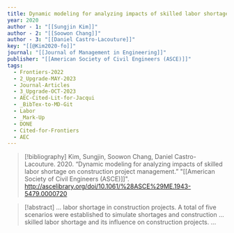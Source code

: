 ```yaml
---
title: Dynamic modeling for analyzing impacts of skilled labor shortage on construction project management
year: 2020
author - 1: "[[Sungjin Kim]]"
author - 2: "[[Soowon Chang]]"
author - 3: "[[Daniel Castro-Lacouture]]"
key: "[[@Kim2020-fo]]"
journal: "[[Journal of Management in Engineering]]"
publisher: "[[American Society of Civil Engineers (ASCE)]]"
tags:
  - Frontiers-2022
  - 2_Upgrade-MAY-2023
  - Journal-Articles
  - 3_Upgrade-OCT-2023
  - AEC-Cited-Lit-for-Jacqui
  - _BibTex-to-MD-Git
  - Labor
  - _Mark-Up
  - DONE
  - Cited-for-Frontiers
  - AEC
---
```


> [!bibliography]
> Kim, Sungjin, Soowon Chang, Daniel Castro-Lacouture. 2020. “Dynamic modeling for analyzing impacts of skilled labor shortage on construction project management.” "[[American Society of Civil Engineers (ASCE)]]". http://ascelibrary.org/doi/10.1061/%28ASCE%29ME.1943-5479.0000720

> [!abstract]
> … labor shortage in construction projects. A total of five scenarios were established to simulate shortages and construction … skilled labor shortage and its influence on construction projects. …